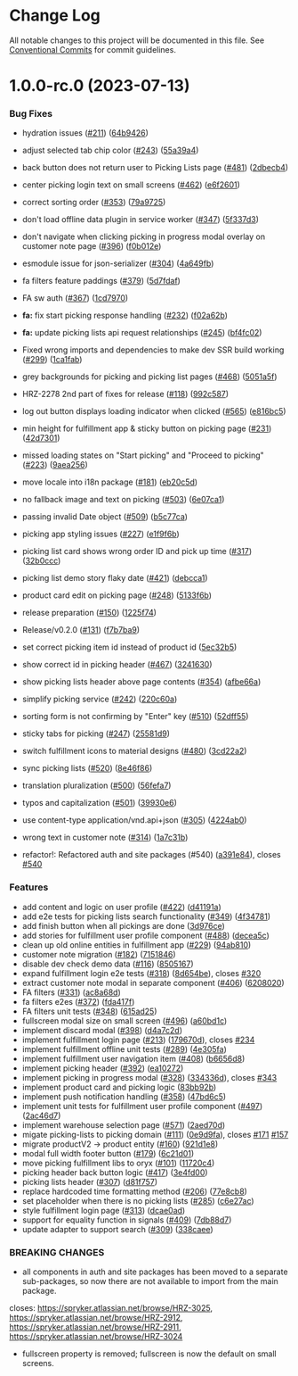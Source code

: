 # Change Log

All notable changes to this project will be documented in this file.
See [Conventional Commits](https://conventionalcommits.org) for commit guidelines.

# 1.0.0-rc.0 (2023-07-13)


### Bug Fixes

*  hydration issues ([#211](https://github.com/spryker/oryx/issues/211)) ([64b9426](https://github.com/spryker/oryx/commit/64b94261bd394371210968fde748e964a349b00b))
* adjust selected tab chip color ([#243](https://github.com/spryker/oryx/issues/243)) ([55a39a4](https://github.com/spryker/oryx/commit/55a39a49abae746099555d2f6735f3b81d975e4c))
* back button does not return user to Picking Lists page ([#481](https://github.com/spryker/oryx/issues/481)) ([2dbecb4](https://github.com/spryker/oryx/commit/2dbecb40a4d54a68da02c8672c349614be727e67))
* center picking login text on small screens ([#462](https://github.com/spryker/oryx/issues/462)) ([e6f2601](https://github.com/spryker/oryx/commit/e6f26015c3eeb7c632210d45931bb70a9ebfaae8))
* correct sorting order ([#353](https://github.com/spryker/oryx/issues/353)) ([79a9725](https://github.com/spryker/oryx/commit/79a9725cd70af6be6315bb997b406f3388b432f4))
* don't load offline data plugin in service worker ([#347](https://github.com/spryker/oryx/issues/347)) ([5f337d3](https://github.com/spryker/oryx/commit/5f337d3a65f1948d59665db9dcc6242d033dd4b3))
* don't navigate when clicking picking in progress modal overlay on customer note page ([#396](https://github.com/spryker/oryx/issues/396)) ([f0b012e](https://github.com/spryker/oryx/commit/f0b012e9ac66da65dc4cbdc1f6c57b58e329529f))
* esmodule issue for json-serializer ([#304](https://github.com/spryker/oryx/issues/304)) ([4a649fb](https://github.com/spryker/oryx/commit/4a649fbb43f15ad73366793ef80afc7ddfb0ee6e))
* fa filters feature paddings ([#379](https://github.com/spryker/oryx/issues/379)) ([5d7fdaf](https://github.com/spryker/oryx/commit/5d7fdaff9773689b93e1c04a1e10f63b779bf907))
* FA sw auth ([#367](https://github.com/spryker/oryx/issues/367)) ([1cd7970](https://github.com/spryker/oryx/commit/1cd79701d9c60a4188b3496e9397a622fc2e6eb2))
* **fa:** fix start picking response handling ([#232](https://github.com/spryker/oryx/issues/232)) ([f02a62b](https://github.com/spryker/oryx/commit/f02a62bce683aa3a46086f1a3625aad1a5e024d2))
* **fa:** update picking lists api request relationships ([#245](https://github.com/spryker/oryx/issues/245)) ([bf4fc02](https://github.com/spryker/oryx/commit/bf4fc02235495bfd02fc69b06f8aa3e4be8205d7))
* Fixed wrong imports and dependencies to make dev SSR build working ([#299](https://github.com/spryker/oryx/issues/299)) ([1ca1fab](https://github.com/spryker/oryx/commit/1ca1fabc034a435f089f977dc05189bd11d409ac))
* grey backgrounds for picking and picking list pages ([#468](https://github.com/spryker/oryx/issues/468)) ([5051a5f](https://github.com/spryker/oryx/commit/5051a5f8d783c4f9772517f8f9de71fc6b8ceaac))
* HRZ-2278 2nd part of fixes for release ([#118](https://github.com/spryker/oryx/issues/118)) ([992c587](https://github.com/spryker/oryx/commit/992c58714eed594fe900d2645bba4a9a59c0fee2))
* log out button displays loading indicator when clicked ([#565](https://github.com/spryker/oryx/issues/565)) ([e816bc5](https://github.com/spryker/oryx/commit/e816bc53621efcadfc5b3c397bc1bf68a8b5b23d))
* min height for fulfillment app & sticky button on picking page ([#231](https://github.com/spryker/oryx/issues/231)) ([42d7301](https://github.com/spryker/oryx/commit/42d7301c72a8c1c4d6809dd688c98808c74f4f42))
* missed loading states on "Start picking" and "Proceed to picking" ([#223](https://github.com/spryker/oryx/issues/223)) ([9aea256](https://github.com/spryker/oryx/commit/9aea256047dfa31c6bd30b7620fd0f3a1e0f3f6b))
* move locale into i18n package ([#181](https://github.com/spryker/oryx/issues/181)) ([eb20c5d](https://github.com/spryker/oryx/commit/eb20c5dbf5bbb35e829b9faa1c1ada8bdc34203a))
* no fallback image and text on picking ([#503](https://github.com/spryker/oryx/issues/503)) ([6e07ca1](https://github.com/spryker/oryx/commit/6e07ca121a038ee3ceb63b596cebde3607ef301f))
* passing invalid Date object ([#509](https://github.com/spryker/oryx/issues/509)) ([b5c77ca](https://github.com/spryker/oryx/commit/b5c77ca43d1544a4699561b1645edc7682286791))
* picking app styling issues ([#227](https://github.com/spryker/oryx/issues/227)) ([e1f9f6b](https://github.com/spryker/oryx/commit/e1f9f6ba9e6b24dd5d18741b7f829925631fc8b1))
* picking list card shows wrong order ID and pick up time ([#317](https://github.com/spryker/oryx/issues/317)) ([32b0ccc](https://github.com/spryker/oryx/commit/32b0ccca0ee9dfd9f3a9251a0db96fe611f438b7))
* picking list demo story flaky date ([#421](https://github.com/spryker/oryx/issues/421)) ([debcca1](https://github.com/spryker/oryx/commit/debcca144c73136a1b15205062e05c37bf13028e))
* product card edit on picking page ([#248](https://github.com/spryker/oryx/issues/248)) ([5133f6b](https://github.com/spryker/oryx/commit/5133f6b2fc1f2639b9b003f7c57e0606fa03eca6))
* release preparation ([#150](https://github.com/spryker/oryx/issues/150)) ([1225f74](https://github.com/spryker/oryx/commit/1225f74b48928d61d0574a9dc275999c1f0602ac))
* Release/v0.2.0 ([#131](https://github.com/spryker/oryx/issues/131)) ([f7b7ba9](https://github.com/spryker/oryx/commit/f7b7ba9b8dba11e407269fb14b120792b664ab9d))
* set correct picking item id instead of product id ([5ec32b5](https://github.com/spryker/oryx/commit/5ec32b5f3aa8db9b33f2294e3a49f3450d967bf4))
* show correct id in picking header ([#467](https://github.com/spryker/oryx/issues/467)) ([3241630](https://github.com/spryker/oryx/commit/324163025749ac7db932af14dfac4701a8ac0cef))
* show picking lists header above page contents ([#354](https://github.com/spryker/oryx/issues/354)) ([afbe66a](https://github.com/spryker/oryx/commit/afbe66a982e73bfa9fff9b2eb9bfe2ee4bad8d32))
* simplify picking service ([#242](https://github.com/spryker/oryx/issues/242)) ([220c60a](https://github.com/spryker/oryx/commit/220c60a38d0cca207e60ec558b981ea91b424e05))
* sorting form is not confirming by "Enter" key ([#510](https://github.com/spryker/oryx/issues/510)) ([52dff55](https://github.com/spryker/oryx/commit/52dff55e41edd2f0e69cdba590f7b7ad28b247cf))
* sticky tabs for picking ([#247](https://github.com/spryker/oryx/issues/247)) ([25581d9](https://github.com/spryker/oryx/commit/25581d9671b7e62bda0e2b43edfa4de6a74f502b))
* switch fulfillment icons to material designs ([#480](https://github.com/spryker/oryx/issues/480)) ([3cd22a2](https://github.com/spryker/oryx/commit/3cd22a2e86c8f183895028ad53b6308575b825c7))
* sync picking lists ([#520](https://github.com/spryker/oryx/issues/520)) ([8e46f86](https://github.com/spryker/oryx/commit/8e46f8626815a5e8af9c4b8b3f5b9d90111be3ec))
* translation pluralization ([#500](https://github.com/spryker/oryx/issues/500)) ([56fefa7](https://github.com/spryker/oryx/commit/56fefa71cbd01891a574edf04959f622a2a4d6a9))
* typos and capitalization ([#501](https://github.com/spryker/oryx/issues/501)) ([39930e6](https://github.com/spryker/oryx/commit/39930e69e65a3a0815491d32cc985c6d769ee87f))
* use content-type application/vnd.api+json ([#305](https://github.com/spryker/oryx/issues/305)) ([4224ab0](https://github.com/spryker/oryx/commit/4224ab088d9a93d02324d8c00fff90e1aba39e52))
* wrong text in customer note ([#314](https://github.com/spryker/oryx/issues/314)) ([1a7c31b](https://github.com/spryker/oryx/commit/1a7c31b38d72bff09f54b2b5b59f8d87da28dda0))


* refactor!: Refactored auth and site packages (#540) ([a391e84](https://github.com/spryker/oryx/commit/a391e84d30d987288c983d9d2f7ce0f8c0e06195)), closes [#540](https://github.com/spryker/oryx/issues/540)


### Features

* add content and logic on user profile ([#422](https://github.com/spryker/oryx/issues/422)) ([d41191a](https://github.com/spryker/oryx/commit/d41191a65cf4ef332836085663a7674e92cc8f09))
* add e2e tests for picking lists search functionality ([#349](https://github.com/spryker/oryx/issues/349)) ([4f34781](https://github.com/spryker/oryx/commit/4f34781edf4b9f536d71484ba371eebfccc28f8e))
* add finish button when all pickings are done ([3d976ce](https://github.com/spryker/oryx/commit/3d976ceec091abbabd3f300d6f34495d5b990d6c))
* add stories for fulfillment user profile component ([#488](https://github.com/spryker/oryx/issues/488)) ([decea5c](https://github.com/spryker/oryx/commit/decea5c904be50687fe9ac81f885c13f27d3814b))
* clean up old online entities in fulfillment app ([#229](https://github.com/spryker/oryx/issues/229)) ([94ab810](https://github.com/spryker/oryx/commit/94ab8100188913353b2efd43e31b7fcc69ec71e9))
* customer note migration ([#182](https://github.com/spryker/oryx/issues/182)) ([7151846](https://github.com/spryker/oryx/commit/71518467f5cda4c7f153754d161a54288be1e549))
* disable dev check demo data ([#116](https://github.com/spryker/oryx/issues/116)) ([8505167](https://github.com/spryker/oryx/commit/850516723d48a8b7c6d66bc25e67401ec669c79c))
* expand fulfillment login e2e tests ([#318](https://github.com/spryker/oryx/issues/318)) ([8d654be](https://github.com/spryker/oryx/commit/8d654be4fb133b33de3e812e21854968bea5a031)), closes [#320](https://github.com/spryker/oryx/issues/320)
* extract customer note modal in separate component ([#406](https://github.com/spryker/oryx/issues/406)) ([6208020](https://github.com/spryker/oryx/commit/62080203342eba6bb9fffde84f4613e3310db99a))
* FA filters ([#331](https://github.com/spryker/oryx/issues/331)) ([ac8a68d](https://github.com/spryker/oryx/commit/ac8a68d39b1e18f6b7e52cacaea62622634ccdd2))
* fa filters e2es ([#372](https://github.com/spryker/oryx/issues/372)) ([fda417f](https://github.com/spryker/oryx/commit/fda417fd0d94784840e953eeb7d9d5b51280a080))
* FA filters unit tests ([#348](https://github.com/spryker/oryx/issues/348)) ([615ad25](https://github.com/spryker/oryx/commit/615ad2560cf7997bd602b46f291df8dd340ab5d5))
* fullscreen modal size on small screen ([#496](https://github.com/spryker/oryx/issues/496)) ([a60bd1c](https://github.com/spryker/oryx/commit/a60bd1c9f5e0678b16ebed6fd5fb4178c5ddd677))
* implement discard modal ([#398](https://github.com/spryker/oryx/issues/398)) ([d4a7c2d](https://github.com/spryker/oryx/commit/d4a7c2d3eb56ed694d33f550fa87d450b2cb22fe))
* implement fulfillment login page ([#213](https://github.com/spryker/oryx/issues/213)) ([179670d](https://github.com/spryker/oryx/commit/179670d88338241e26cedc05bbe73c52565a020a)), closes [#234](https://github.com/spryker/oryx/issues/234)
* implement fulfillment offline unit tests ([#289](https://github.com/spryker/oryx/issues/289)) ([4e305fa](https://github.com/spryker/oryx/commit/4e305facf1cffb3ce3e98b1a2143d631c7be03d0))
* implement fulfillment user navigation item ([#408](https://github.com/spryker/oryx/issues/408)) ([b6656d8](https://github.com/spryker/oryx/commit/b6656d85c620982294f51a6195e9c5bab40401a0))
* implement picking header ([#392](https://github.com/spryker/oryx/issues/392)) ([ea10272](https://github.com/spryker/oryx/commit/ea102729b65af86c0791b7fc56bfa5ae6ec6d365))
* implement picking in progress modal ([#328](https://github.com/spryker/oryx/issues/328)) ([334336d](https://github.com/spryker/oryx/commit/334336d2a13240fd5a01423382b1ea232d9f810f)), closes [#343](https://github.com/spryker/oryx/issues/343)
* implement product card and picking logic ([83bb92b](https://github.com/spryker/oryx/commit/83bb92b34ee8d6638e0370d5836ebdc3fdccbd3a))
* implement push notification handling ([#358](https://github.com/spryker/oryx/issues/358)) ([47bd6c5](https://github.com/spryker/oryx/commit/47bd6c566b897f3bd8b70877246549d49bbe36f2))
* implement unit tests for fulfillment user profile component ([#497](https://github.com/spryker/oryx/issues/497)) ([2ac46d7](https://github.com/spryker/oryx/commit/2ac46d7228f26392d523d0be4b12a5329e56718f))
* implement warehouse selection page ([#571](https://github.com/spryker/oryx/issues/571)) ([2aed70d](https://github.com/spryker/oryx/commit/2aed70d0b4df462946128cda9ce762c046c3d04f))
* migate picking-lists to picking domain ([#111](https://github.com/spryker/oryx/issues/111)) ([0e9d9fa](https://github.com/spryker/oryx/commit/0e9d9fae5a265e940397c1b1b2e9ac440f46f33b)), closes [#171](https://github.com/spryker/oryx/issues/171) [#157](https://github.com/spryker/oryx/issues/157)
* migrate productV2 -> product entity ([#160](https://github.com/spryker/oryx/issues/160)) ([921d1e8](https://github.com/spryker/oryx/commit/921d1e85b9157899986971e44ef93bbf027d68bf))
* modal full width footer button ([#179](https://github.com/spryker/oryx/issues/179)) ([6c21d01](https://github.com/spryker/oryx/commit/6c21d014fb359d352c3c6eb115343f1eeabdb9b5))
* move picking fulfillment libs to oryx ([#101](https://github.com/spryker/oryx/issues/101)) ([11720c4](https://github.com/spryker/oryx/commit/11720c4f06004ed71606d19a8be44921f4da8119))
* picking header back button logic ([#417](https://github.com/spryker/oryx/issues/417)) ([3e4fd00](https://github.com/spryker/oryx/commit/3e4fd007327fb5359c662c290a6bac3e0459ef32))
* picking lists header ([#307](https://github.com/spryker/oryx/issues/307)) ([d81f757](https://github.com/spryker/oryx/commit/d81f757b9a673aa5da773dc013060ffcd0cc9ef0))
* replace hardcoded time formatting method ([#206](https://github.com/spryker/oryx/issues/206)) ([77e8cb8](https://github.com/spryker/oryx/commit/77e8cb80d21e9dc0d1091c006061aefa5ec63c91))
* set placeholder when there is no picking lists ([#285](https://github.com/spryker/oryx/issues/285)) ([c6e27ac](https://github.com/spryker/oryx/commit/c6e27ac3e7d78034554556c728f87c7a5479d25f))
* style fulfillment login page ([#313](https://github.com/spryker/oryx/issues/313)) ([dcae0ad](https://github.com/spryker/oryx/commit/dcae0ad9139eaab935d4c04498e8f3c12ce28fb9))
* support for equality function in signals ([#409](https://github.com/spryker/oryx/issues/409)) ([7db88d7](https://github.com/spryker/oryx/commit/7db88d70a2ba3adc50221d89ca73590c510f29f7))
* update adapter to support search ([#309](https://github.com/spryker/oryx/issues/309)) ([338caee](https://github.com/spryker/oryx/commit/338caee85311e0bc4863e3a76f99c4b5391fcda8))


### BREAKING CHANGES

* all components in auth and site packages has been moved
to a separate sub-packages, so now there are not available to import
from the main package.

closes: https://spryker.atlassian.net/browse/HRZ-3025,
https://spryker.atlassian.net/browse/HRZ-2912,
https://spryker.atlassian.net/browse/HRZ-2911,
https://spryker.atlassian.net/browse/HRZ-3024
* fullscreen property is removed; fullscreen is now the default on small screens.
